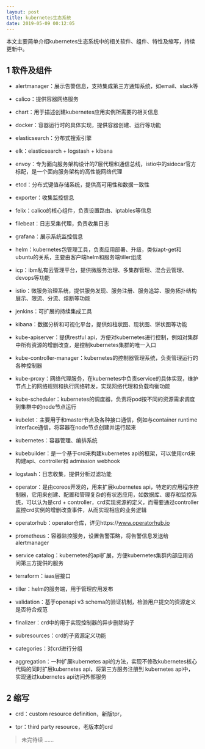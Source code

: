 ```yaml
---
layout: post
title: kubernetes生态系统
date: 2019-05-09 00:12:05
---
```


本文主要简单介绍kubernetes生态系统中的相关软件、组件、特性及缩写，持续更新中。

## 1 软件及组件

- alertmanager：展示告警信息，支持集成第三方通知系统，如email、slack等

- calico：提供容器网络服务

- chart：用于描述创建kubernetes应用实例所需要的相关信息

- docker：容器运行时的具体实现，提供容器创建、运行等功能

- elasticsearch：分布式搜索引擎

- elk：elasticsearch + logstash + kibana

- envoy：专为面向服务架构设计的7层代理和通信总线，istio中的sidecar官方标配，是一个面向服务架构的高性能网络代理

- etcd：分布式键值存储系统，提供高可用性和数据一致性

- exporter：收集监控信息

- felix：calico的核心组件，负责设置路由、iptables等信息

- filebeat：日志采集代理，负责收集日志

- grafana：展示系统监控信息

- helm：kubernetes包管理工具，负责应用部署、升级，类似apt-get和ubuntu的关系，主要由客户端helm和服务端tiller组成

- icp：ibm私有云管理平台，提供微服务治理、多集群管理、混合云管理、devops等功能

- istio：微服务治理系统，提供服务发现、服务注册、服务追踪、服务拓扑结构展示、限流、分流、熔断等功能

- jenkins：可扩展的持续集成工具

- kibana：数据分析和可视化平台，提供如柱状图、现状图、饼状图等功能

- kube-apiserver：提供restful api，方便对kubernetes进行控制，例如对集群中所有资源的增删改查，是控制kubernetes集群的唯一入口

- kube-controller-manager：kubernetes的控制器管理系统，负责管理运行的各种控制器

- kube-proxy：网络代理服务，在kubernetes中负责service的具体实现，维护节点上的网络规则和执行网络转发，实现网络代理和负载均衡功能

- kube-scheduler：kubernetes的调度器，负责将pod按不同的资源需求调度到集群中的node节点运行

- kubelet：主要用于和master节点及各种接口通信，例如与container runtime interface通信，将容器在node节点创建并运行起来

- kubernetes：容器管理、编排系统

- kubebuilder：是一个基于crd来构建kubernetes api的框架，可以使用crd来构建api、controller和 admission webhook

- logstash：日志收集，提供分析过滤功能

- operator：是由coreos开发的，用来扩展kubernetes api，特定的应用程序控制器，它用来创建、配置和管理复杂的有状态应用，如数据库、缓存和监控系统，可以认为是crd + controller，crd实现资源的定义，而需要通过controller监控crd实例的增删改查事件，从而实现相应的业务逻辑

- operatorhub：operator仓库，详见https://www.operatorhub.io

- prometheus：容器监控服务，设置告警策略，将告警信息发送给alertmanager

- service catalog：kubernetes的api扩展，方便kubernetes集群内部应用访问第三方提供的服务

- terraform：iaas层接口

- tiller：helm的服务端，用于管理应用发布

- validation：基于openapi v3 schema的验证机制，检验用户提交的资源定义是否符合规范

- finalizer：crd中的用于实现控制器的异步删除钩子

- subresources：crd的子资源定义功能

- categories：对crd进行分组

- aggregation：一种扩展kubernetes api的方法，实现不修改kubernetes核心代码的同时扩展kubernetes api，将第三方服务注册到 kubernetes api中，实现通过kubernetes api访问外部服务

## 2 缩写

- crd：custom resource definition，新版tpr，

- tpr：third party resource，老版本的crd

> 未完待续 ......
